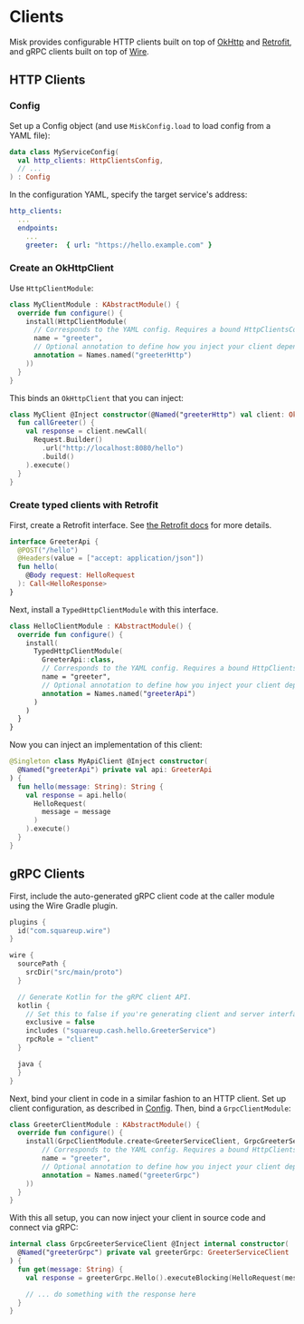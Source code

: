 # Clients

Misk provides configurable HTTP clients built on top of [OkHttp](https://github.com/square/okhttp)
and [Retrofit](https://github.com/square/retrofit), and gRPC clients built on top of
[Wire](https://github.com/square/wire).

## HTTP Clients

### Config

Set up a Config object (and use `MiskConfig.load` to load config from a YAML file):

```kotlin
data class MyServiceConfig(
  val http_clients: HttpClientsConfig,
  // ...
) : Config
```

In the configuration YAML, specify the target service's address:

```yaml
http_clients:
  ...
  endpoints:
    ...
    greeter:  { url: "https://hello.example.com" }
```

### Create an OkHttpClient

Use `HttpClientModule`:

```kotlin
class MyClientModule : KAbstractModule() {
  override fun configure() {
    install(HttpClientModule(
      // Corresponds to the YAML config. Requires a bound HttpClientsConfig
      name = "greeter",
      // Optional annotation to define how you inject your client dependency
      annotation = Names.named("greeterHttp")
    ))
  }
}
```

This binds an `OkHttpClient` that you can inject:

```kotlin
class MyClient @Inject constructor(@Named("greeterHttp") val client: OkHttpClient) {
  fun callGreeter() {
    val response = client.newCall(
      Request.Builder()
        .url("http://localhost:8080/hello")
        .build()
    ).execute()
  }
}
```

### Create typed clients with Retrofit

First, create a Retrofit interface. See [the Retrofit docs](https://square.github.io/retrofit/) for
more details.

```kotlin
interface GreeterApi {
  @POST("/hello")
  @Headers(value = ["accept: application/json"])
  fun hello(
    @Body request: HelloRequest
  ): Call<HelloResponse>
}
```

Next, install a `TypedHttpClientModule` with this interface.

```kotlin
class HelloClientModule : KAbstractModule() {
  override fun configure() {
    install(
      TypedHttpClientModule(
        GreeterApi::class, 
        // Corresponds to the YAML config. Requires a bound HttpClientsConfig
        name = "greeter", 
        // Optional annotation to define how you inject your client dependency
        annotation = Names.named("greeterApi")
      )
    )
  }
}
```

Now you can inject an implementation of this client:

```kotlin
@Singleton class MyApiClient @Inject constructor(
  @Named("greeterApi") private val api: GreeterApi
) {
  fun hello(message: String): String {
    val response = api.hello(
      HelloRequest(
        message = message
      )
    ).execute()
  }
}
```

## gRPC Clients

First, include the auto-generated gRPC client code at the caller module using the Wire Gradle 
plugin.

```kt
plugins {
  id("com.squareup.wire")
}

wire {
  sourcePath {
    srcDir("src/main/proto")
  }

  // Generate Kotlin for the gRPC client API.
  kotlin {
    // Set this to false if you're generating client and server interfaces in one module
    exclusive = false
    includes ("squareup.cash.hello.GreeterService")
    rpcRole = "client"
  }

  java {
  }
}
```

Next, bind your client in code in a similar fashion to an HTTP client. Set up client configuration,
as described in [Config](#config). Then, bind a `GrpcClientModule`:

```kotlin
class GreeterClientModule : KAbstractModule() {
  override fun configure() {
    install(GrpcClientModule.create<GreeterServiceClient, GrpcGreeterServiceClient>(
        // Corresponds to the YAML config. Requires a bound HttpClientsConfig
        name = "greeter",
        // Optional annotation to define how you inject your client dependency
        annotation = Names.named("greeterGrpc")
    ))
  }
}
```

With this all setup, you can now inject your client in source code and connect via gRPC:

```kotlin
internal class GrpcGreeterServiceClient @Inject internal constructor(
  @Named("greeterGrpc") private val greeterGrpc: GreeterServiceClient
) {
  fun get(message: String) {
    val response = greeterGrpc.Hello().executeBlocking(HelloRequest(message))

    // ... do something with the response here
  }
}
```
